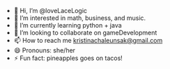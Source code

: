 - 👋 Hi, I’m @loveLaceLogic
- 👀 I’m interested in math, business, and music.
- 🌱 I’m currently learning python + java
- 💞️ I’m looking to collaborate on gameDevelopment
- 📫 How to reach me kristinachaleunsak@gmail.com
- 😄 Pronouns: she/her
- ⚡ Fun fact: pineapples goes on tacos! 

<!---
Hi! I’m loveLaceLogic — a computer science student at Louisiana State University of Alexandria passionate about solving problems through code and creating efficient, elegant solutions. Inspired by Ada Lovelace, the world’s first computer programmer, I believe in the power of logic, creativity, and innovation.

My tech journey has been driven by curiosity and a love for complex mathematical structures and well-crafted code. As I continue to grow my skills, I’m building a portfolio of projects that showcase my knowledge and dedication — from algorithms and data structures to web development and software design.

When I’m not coding, you’ll find me balancing life as a full-time student, working professional, and parent while chasing big dreams and bigger challenges.

Let’s connect, collaborate, and create something incredible. 💻✨
--->
